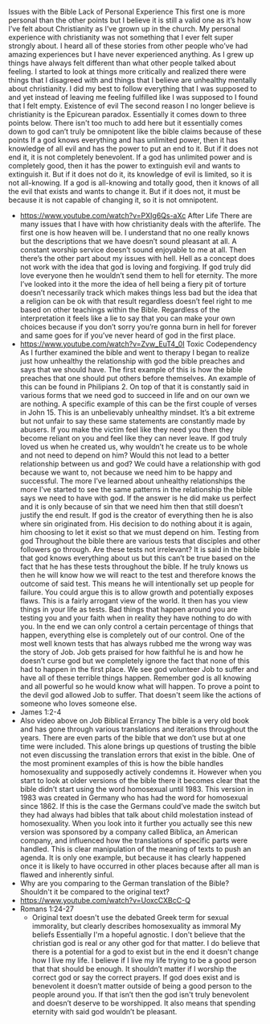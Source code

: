 
Issues with the Bible
Lack of Personal Experience
This first one is more personal than the other points but I believe it is still a valid one as it’s how I’ve felt about Christianity as I’ve grown up in the church. My personal experience with christianity was not something that I ever felt super strongly about. I heard all of these stories from other people who’ve had amazing experiences but I have never experienced anything. As I grew up things have always felt different than what other people talked about feeling. I started to look at things more critically and realized there were things that I disagreed with and things that I believe are unhealthy mentally about christianity. I did my best to follow everything that I was supposed to and yet instead of leaving me feeling fulfilled like I was supposed to I found that I felt empty.
Existence of evil
 The second reason I no longer believe is christianity is the Epicurean paradox. Essentially it comes down to three points below. There isn't too much to add here but it essentially comes down to god can’t truly be omnipotent like the bible claims because of these points
 If a god knows everything and has unlimited power, then it has knowledge of all evil and has the power to put an end to it. But if it does not end it, it is not completely benevolent.
If a god has unlimited power and is completely good, then it has the power to extinguish evil and wants to extinguish it. But if it does not do it, its knowledge of evil is limited, so it is not all-knowing.
If a god is all-knowing and totally good, then it knows of all the evil that exists and wants to change it. But if it does not, it must be because it is not capable of changing it, so it is not omnipotent.
- https://www.youtube.com/watch?v=PXIg6Qs-aXc
After Life
There are many issues that I have with how christianity deals with the afterlife. The first one is how heaven will be. I understand that no one really knows but the descriptions that we have doesn’t sound pleasant at all. A constant worship service doesn’t sound enjoyable to me at all. Then there’s the other part about my issues with hell. Hell as a concept does not work with the idea that god is loving and forgiving. If god truly did love everyone then he wouldn’t send them to hell for eternity. The more I’ve looked into it the more the idea of hell being a fiery pit of torture doesn’t necessarily track which makes things less bad but the idea that a religion can be ok with that result regardless doesn’t feel right to me based on other teachings within the Bible. Regardless of the interpretation it feels like a lie to say that you can make your own choices because if you don’t sorry you’re gonna burn in hell for forever and same goes for if you’ve never heard of god in the first place.
- https://www.youtube.com/watch?v=Zvw_EuT4_0I
Toxic Codependency
As I further examined the bible and went to therapy I began to realize just how unhealthy the relationship with god the bible preaches and says that we should have. The first example of this is how the bible preaches that one should put others before themselves. An example of this can be found in Philipians 2. On top of that it is constantly said in various forms that we need god to succeed in life and on our own we are nothing. A specific example of this can be the first couple of verses in John 15. This is an unbelievably unhealthy mindset. It’s a bit extreme but not unfair to say these same statements are constantly made by abusers. If you make the victim feel like they need you then they become reliant on you and feel like they can never leave. If god truly loved us when he created us, why wouldn’t he create us to be whole and not need to depend on him? Would this not lead to a better relationship between us and god? We could have a relationship with god because we want to, not because we need him to be happy and successful. The more I’ve learned about unhealthy relationships the more I’ve started to see the same patterns in the relationship the bible says we need to have with god. If the answer is he did make us perfect and it is only because of sin that we need him then that still doesn’t justify the end result. If god is the creator of everything then he is also where sin originated from. His decision to do nothing about it is again, him choosing to let it exist so that we must depend on him.
Testing from god
Throughout the bible there are various tests that disciples and other followers go through. Are these tests not irrelevant? It is said in the bible that god knows everything about us but this can’t be true based on the fact that he has these tests throughout the bible. If he truly knows us then he will know how we will react to the test and therefore knows the outcome of said test. This means he will intentionally set up people for failure. You could argue this is to allow growth and potentially exposes flaws. This is a fairly arrogant view of the world. It then has you view things in your life as tests. Bad things that happen around you are testing you and your faith when in reality they have nothing to do with you. In the end we can only control a certain percentage of things that happen, everything else is completely out of our control. One of the most well known tests that has always rubbed me the wrong way was the story of Job. Job gets praised for how faithful he is and how he doesn’t curse god but we completely ignore the fact that none of this had to happen in the first place. We see god volunteer Job to suffer and have all of these terrible things happen. Remember god is all knowing and all powerful so he would know what will happen. To prove a point to the devil god allowed Job to suffer. That doesn't seem like the actions of someone who loves someone else.
- James 1:2-4
- Also video above on Job
Biblical Errancy
The bible is a very old book and has gone through various translations and iterations throughout the years. There are even parts of the bible that we don’t use but at one time were included. This alone brings up questions of trusting the bible not even discussing the translation errors that exist in the bible. One of the most prominent examples of this is how the bible handles homosexuality and supposedly actively condemns it. However when you start to look at older versions of the bible there it becomes clear that the bible didn’t start using the word homosexual until 1983. This version in 1983 was created in Germany who has had the word for homosexual since 1862. If this is the case the Germans could’ve made the switch but they had always had bibles that talk about child molestation instead of homosexuality. When you look into it further you actually see this new version was sponsored by a company called Biblica, an American company, and influenced how the translations of specific parts were handled. This is clear manipulation of the meaning of texts to push an agenda. It is only one example, but because it has clearly happened once it is likely to have occurred in other places because after all man is flawed and inherently sinful.
- Why are you comparing to the German translation of the Bible? Shouldn't it be compared to the original text?
- https://www.youtube.com/watch?v=UoxcCXBcC-Q
- Romans 1:24-27
	- Original text doesn't use the debated Greek term for sexual immorality, but clearly describes homosexuality as immoral
My beliefs
 Essentially I'm a hopeful agnostic. I don't believe that the christian god is real or any other god for that matter. I do believe that there is a potential for a god to exist but in the end it doesn't change how I live my life. I believe if I live my life trying to be a good person that that should be enough. It shouldn’t matter if I worship the correct god or say the correct prayers. If god does exist and is benevolent it doesn’t matter outside of being a good person to the people around you. If that isn’t then the god isn't truly benevolent and doesn’t deserve to be worshipped. It also means that spending eternity with said god wouldn’t be pleasant.
